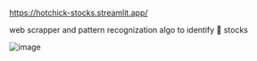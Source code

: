https://hotchick-stocks.streamlit.app/

web scrapper and  pattern recognization algo to identify 🚀 stocks 

![image](https://github.com/bbmusa/StockLens/assets/65719349/0ea0763d-b393-413e-a633-262c0b5e6c22)

